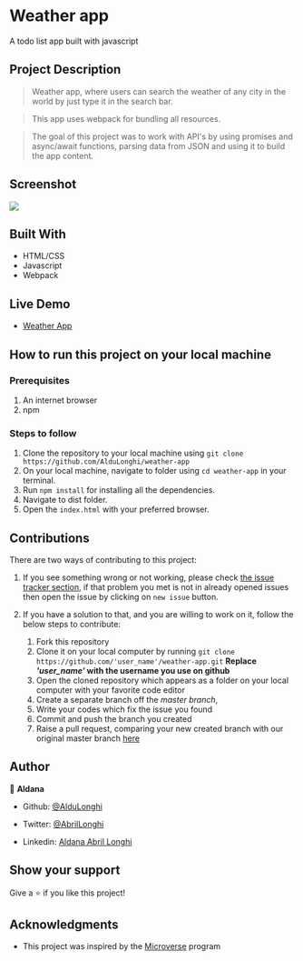 # Weather app
A todo list app built with javascript

## Project Description
> Weather app, where users can search the weather of any city in the world by just type it in the search bar.

> This app uses webpack for bundling all resources.

> The goal of this project was to work with API's by using promises and async/await functions, parsing data from JSON and using it to build the app content.


## Screenshot

![](./src/assets/weather-app.png)

## Built With

- HTML/CSS
- Javascript
- Webpack

## Live Demo

- [Weather App](https://raw.githack.com/AlduLonghi/weather-app/weather-app/dist/index.html)

## How to run this project on your local machine

### Prerequisites
1. An internet browser
1. npm
   
### Steps to follow
1. Clone the repository to your local machine using `git clone https://github.com/AlduLonghi/weather-app`
1. On your local machine, navigate to folder using `cd weather-app` in your terminal.
1. Run `npm install` for installing all the dependencies.
1. Navigate to dist folder.
1. Open the `index.html` with your preferred browser.


## Contributions

  There are two ways of contributing to this project:

1.  If you see something wrong or not working, please check [the issue tracker section](https://github.com/AlduLonghi/weather-app/issues), if that problem you met is not in already opened issues then open the issue by clicking on `new issue` button.

2.  If you have a solution to that, and you are willing to work on it, follow the below steps to contribute:
    1.  Fork this repository
    1.  Clone it on your local computer by running `git clone https://github.com/'user_name'/weather-app.git` __Replace *'user_name'* with the username you use on github__
    1.  Open the cloned repository which appears as a folder on your local computer with your favorite code editor
    1.  Create a separate branch off the *master branch*,
    1.  Write your codes which fix the issue you found
    1.  Commit and push the branch you created
    1.  Raise a pull request, comparing your new created branch with our original master branch [here](https://github.com/AlduLonghi/weather-app)

## Author 

👤 **Aldana**
​

- Github: [@AlduLonghi](https://github.com/AlduLonghi)

- Twitter: [@AbrilLonghi](https://twitter.com/AbrilLonghi)

- Linkedin: [Aldana Abril Longhi](https://www.linkedin.com/in/aldanalonghi/ )


## Show your support

Give a ⭐️ if you like this project!

## Acknowledgments
- This project was inspired by the [Microverse](https:www.microverse.org) program
